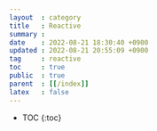 ```yaml
---
layout  : category
title   : Reactive
summary : 
date    : 2022-08-21 18:30:40 +0900
updated : 2022-08-21 20:55:09 +0900
tag     : reactive
toc     : true
public  : true
parent  : [[/index]]
latex   : false
---
```

* TOC
  {:toc}

